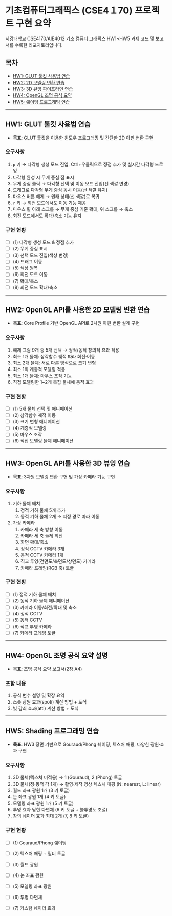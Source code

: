 # 기초컴퓨터그래픽스 (CSE4１70) 프로젝트 구현 요약

서강대학교 CSE4170/AIE4012 기초 컴퓨터 그래픽스 HW1~HW5 과제 코드 및 보고서를 수록한 리포지토리입니다.

## 목차
- [HW1: GLUT 툴킷 사용법 연습](#hw1-glut-툴킷-사용법-연습)  
- [HW2: 2D 모델링 변환 연습](#hw2-2d-모델링-변환-연습)  
- [HW3: 3D 뷰잉 파이프라인 연습](#hw3-3d-뷰잉-파이프라인-연습)  
- [HW4: OpenGL 조명 공식 요약](#hw4-opengl-조명-공식-요약)  
- [HW5: 쉐이딩 프로그래밍 연습](#hw5-쉐이딩-프로그래밍-연습)  

---

## HW1: GLUT 툴킷 사용법 연습
- **목표**: GLUT 툴킷을 이용한 윈도우 프로그래밍 및 간단한 2D 아핀 변환 구현

### 요구사항
1. `p` 키 → 다각형 생성 모드 진입, Ctrl+우클릭으로 정점 추가 및 실시간 다각형 드로잉  
2. 다각형 완성 시 무게 중심 점 표시  
3. 무게 중심 클릭 → 다각형 선택 및 이동 모드 진입(선 색깔 변경)  
4. 드래그로 다각형·무게 중심 동시 이동(선 색깔 유지)  
5. 마우스 버튼 해제 → 원래 상태(선 색깔)로 복귀  
6. `r` 키 → 회전 모드에서도 이동 기능 제공  
7. 마우스 휠 아래 스크롤 → 무게 중심 기준 확대, 위 스크롤 → 축소  
8. 회전 모드에서도 확대/축소 기능 유지  

### 구현 현황
- [ ] (1) 다각형 생성 모드 & 정점 추가  
- [ ] (2) 무게 중심 표시  
- [ ] (3) 선택 모드 진입(색상 변경)  
- [ ] (4) 드래그 이동  
- [ ] (5) 색상 원복  
- [ ] (6) 회전 모드 이동  
- [ ] (7) 확대/축소  
- [ ] (8) 회전 모드 확대/축소  

---

## HW2: OpenGL API를 사용한 2D 모델링 변환 연습 
- **목표**: Core Profile 기반 OpenGL API로 2차원 아핀 변환 설계·구현 

### 요구사항
1. 예제 그림 9개 중 5개 선택 → 정적/동적 창의적 효과 적용
2. 최소 1개 물체: 삼각함수 궤적 따라 회전·이동
3. 최소 2개 물체: 서로 다른 방식으로 크기 변형
4. 최소 1회 계층적 모델링 적용
5. 최소 1개 물체: 마우스 조작 기능
6. 직접 모델링한 1~2개 복잡 물체에 동적 효과

### 구현 현황
- [ ] (1) 5개 물체 선택 및 애니메이션
- [ ] (2) 삼각함수 궤적 이동
- [ ] (3) 크기 변형 애니메이션  
- [ ] (4) 계층적 모델링 
- [ ] (5) 마우스 조작 
- [ ] (6) 직접 모델링 물체 애니메이션

---

## HW3: OpenGL API를 사용한 3D 뷰잉 연습
- **목표**: 3차원 모델링 변환 구현 및 가상 카메라 기능 구현

### 요구사항
1. 기하 물체 배치
   1) 정적 기하 물체 5개 추가
   2) 동적 기하 물체 2개 → 지정 경로 따라 이동
2. 가상 카메라
   1) 카메라 세 축 방향 이동
   2) 카메라 세 축 둘레 회전
   3) 화면 확대/축소
   4) 정적 CCTV 카메라 3개
   5) 동적 CCTV 카메라 1개
   6) 직교 투영(전면도/측면도/상면도) 카메라
   7) 카메라 프레임(RGB 축) 토글  

### 구현 현황
- [ ] (1) 정적 기하 물체 배치
- [ ] (2) 동적 기하 물체 애니메이션
- [ ] (3) 카메라 이동/회전/확대 및 축소  
- [ ] (4) 정적 CCTV
- [ ] (5) 동적 CCTV
- [ ] (6) 직교 투영 카메라
- [ ] (7) 카메라 프레임 토글

---

## HW4: OpenGL 조명 공식 요약 설명  
- **목표**: 조명 공식 요약 보고서(2장 A4)

### 포함 내용
1. 공식 변수 설명 및 확장 요약
2. 스폿 광원 효과(spoti) 계산 방법 + 도식
3. 빛 감쇠 효과(atti) 계산 방법 + 도식

---

## HW5: Shading 프로그래밍 연습
- **목표**: HW3 장면 기반으로 Gouraud/Phong 쉐이딩, 텍스처 매핑, 다양한 광원·효과 구현 

### 요구사항
1. 3D 물체(텍스처 미적용) → 1 (Gouraud), 2 (Phong) 토글
2. 3D 물체(정·동적 각 1개) → 촬영·제작 영상 텍스처 매핑 (N: nearest, L: linear)
3. 월드 좌표 광원 1개 (3 키 토글)
4. 눈 좌표 광원 1개 (4 키 토글)
5. 모델링 좌표 광원 1개 (5 키 토글)
6. 투명 효과 닫힌 다면체 (6 키 토글 + 불투명도 조절)
7. 창의 쉐이더 효과 최대 2개 (7, 8 키 토글)

### 구현 현황
- [ ] (1) Gouraud/Phong 쉐이딩
- [ ] (2) 텍스처 매핑 + 필터 토글
- [ ] (3) 월드 광원
- [ ] (4) 눈 좌표 광원
- [ ] (5) 모델링 좌표 광원
- [ ] (6) 투명 다면체
- [ ] (7) 커스텀 쉐이더 효과


